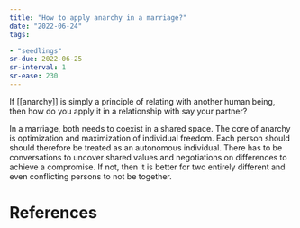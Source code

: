 ```yaml
---
title: "How to apply anarchy in a marriage?"
date: "2022-06-24"
tags:

- "seedlings"
sr-due: 2022-06-25
sr-interval: 1
sr-ease: 230
---
```


If [[anarchy]] is simply a principle of relating with another human being, then how do you apply it in a relationship with say your partner? 

In a marriage, both needs to coexist in a shared space. The core of anarchy is optimization and maximization of individual freedom. Each person should should therefore be treated as an autonomous individual. There has to be conversations to uncover shared values and negotiations on differences to achieve a compromise. If not, then it is better for two entirely different and even conflicting persons to not be together. 

# References
